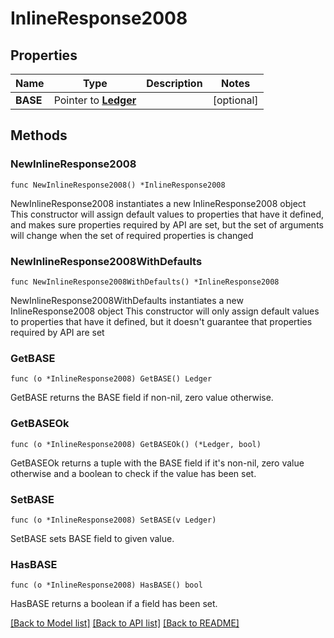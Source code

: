 # InlineResponse2008

## Properties

Name | Type | Description | Notes
------------ | ------------- | ------------- | -------------
**BASE** | Pointer to [**Ledger**](ledger.md) |  | [optional] 

## Methods

### NewInlineResponse2008

`func NewInlineResponse2008() *InlineResponse2008`

NewInlineResponse2008 instantiates a new InlineResponse2008 object
This constructor will assign default values to properties that have it defined,
and makes sure properties required by API are set, but the set of arguments
will change when the set of required properties is changed

### NewInlineResponse2008WithDefaults

`func NewInlineResponse2008WithDefaults() *InlineResponse2008`

NewInlineResponse2008WithDefaults instantiates a new InlineResponse2008 object
This constructor will only assign default values to properties that have it defined,
but it doesn't guarantee that properties required by API are set

### GetBASE

`func (o *InlineResponse2008) GetBASE() Ledger`

GetBASE returns the BASE field if non-nil, zero value otherwise.

### GetBASEOk

`func (o *InlineResponse2008) GetBASEOk() (*Ledger, bool)`

GetBASEOk returns a tuple with the BASE field if it's non-nil, zero value otherwise
and a boolean to check if the value has been set.

### SetBASE

`func (o *InlineResponse2008) SetBASE(v Ledger)`

SetBASE sets BASE field to given value.

### HasBASE

`func (o *InlineResponse2008) HasBASE() bool`

HasBASE returns a boolean if a field has been set.


[[Back to Model list]](../README.md#documentation-for-models) [[Back to API list]](../README.md#documentation-for-api-endpoints) [[Back to README]](../README.md)


